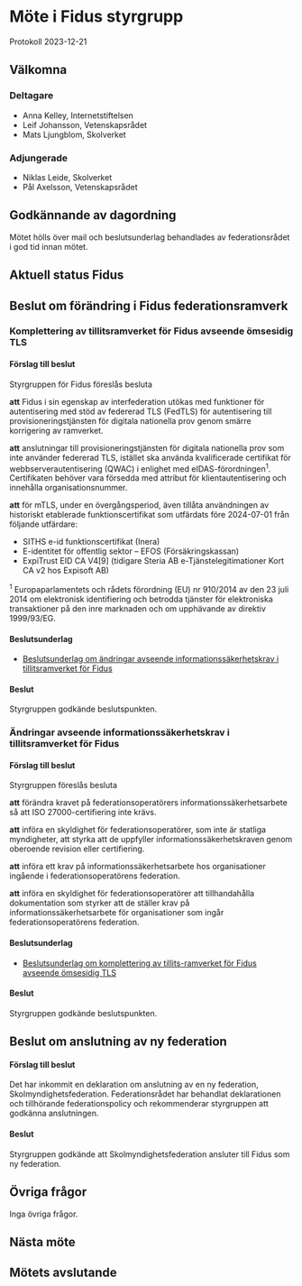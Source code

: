 # Möte i Fidus styrgrupp

Protokoll 2023-12-21

## Välkomna

### Deltagare

-   Anna Kelley, Internetstiftelsen
-   Leif Johansson, Vetenskapsrådet
-   Mats Ljungblom, Skolverket

### Adjungerade

-   Niklas Leide, Skolverket
-   Pål Axelsson, Vetenskapsrådet

## Godkännande av dagordning

Mötet hölls över mail och beslutsunderlag behandlades av federationsrådet i god tid innan mötet.

## Aktuell status Fidus

## Beslut om förändring i Fidus federationsramverk

### Komplettering av tillitsramverket för Fidus avseende ömsesidig TLS

#### Förslag till beslut

Styrgruppen för Fidus föreslås besluta

**att** Fidus i sin egenskap av interfederation utökas med funktioner för autentisering med stöd av federerad TLS (FedTLS) för autentisering till provisioneringstjänsten för digitala nationella prov genom smärre korrigering av ramverket.

**att** anslutningar till provisioneringstjänsten för digitala nationella prov som inte använder federerad TLS, istället ska använda kvalificerade certifikat för webbserverautentisering (QWAC) i enlighet med eIDAS-förordningen<sup>1</sup>. Certifikaten behöver vara försedda med attribut för klientautentisering och innehålla organisationsnummer.

**att** för mTLS, under en övergångsperiod, även tillåta användningen av historiskt etablerade funktionscertifikat som utfärdats före 2024-07-01 från följande utfärdare:

-   SITHS e-id funktionscertifikat (Inera)
-   E-identitet för offentlig sektor – EFOS (Försäkringskassan)
-   ExpiTrust EID CA V4[9] (tidigare Steria AB e-Tjänstelegitimationer Kort CA v2 hos Expisoft AB)

<sup>1</sup> Europaparlamentets och rådets förordning (EU) nr 910/2014 av den 23 juli 2014 om elektronisk identifiering och betrodda tjänster för elektroniska transaktioner på den inre marknaden och om upphävande av direktiv 1999/93/EG.

#### Beslutsunderlag

-   [Beslutsunderlag om ändringar avseende informationssäkerhetskrav i tillitsramverket för Fidus](bilagor/Beslutsunderlag_FIDUS-ramverk_informationssakerhet_2023-12-08.pdf)

#### Beslut

Styrgruppen godkände beslutspunkten.

### Ändringar avseende informationssäkerhetskrav i tillitsramverket för Fidus

#### Förslag till beslut

Styrgruppen föreslås besluta

**att** förändra kravet på federationsoperatörers informationssäkerhetsarbete så att ISO 27000-certifiering inte krävs.

**att** införa en skyldighet för federationsoperatörer, som inte är statliga myndigheter, att styrka att de uppfyller informationssäkerhetskraven genom oberoende revision eller certifiering.

**att** införa ett krav på informationssäkerhetsarbete hos organisationer ingående i federationsoperatörens federation.

**att** införa en skyldighet för federationsoperatörer att tillhandahålla dokumentation som styrker att de ställer krav på informationssäkerhetsarbete för organisationer som ingår federationsoperatörens federation.

#### Beslutsunderlag

-   [Beslutsunderlag om komplettering av tillits-ramverket för Fidus avseende ömsesidig TLS](bilagor/Beslutsunderlag_om_komplettering_av_tillitsramverket_for_Fidus_avseende_omsesidig_TLS_2023-12-08.pdf)

#### Beslut

Styrgruppen godkände beslutspunkten.

## Beslut om anslutning av ny federation

#### Förslag till beslut

Det har inkommit en deklaration om anslutning av en ny federation, Skolmyndighetsfederation. Federationsrådet har behandlat deklarationen och tillhörande federationspolicy och rekommenderar styrgruppen att godkänna anslutningen.

#### Beslut

Styrgruppen godkände att Skolmyndighetsfederation ansluter till Fidus som ny federation.

## Övriga frågor

Inga övriga frågor.

## Nästa möte

## Mötets avslutande
